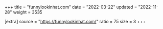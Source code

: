 +++
title = "funnylookinhat.com"
date = "2022-03-22"
updated = "2022-11-28"
weight = 3535

[extra]
source = "https://funnylookinhat.com/"
ratio = 75
size = 3
+++
